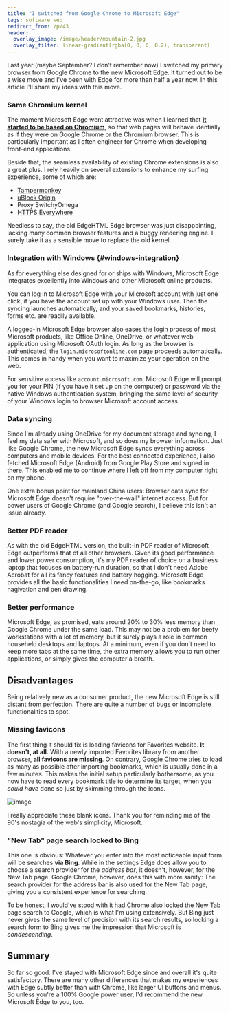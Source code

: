 ```yaml
---
title: "I switched from Google Chrome to Microsoft Edge"
tags: software web
redirect_from: /p/43
header:
  overlay_image: /image/header/mountain-2.jpg
  overlay_filter: linear-gradient(rgba(0, 0, 0, 0.2), transparent)
---
```


Last year (maybe September? I don't remember now) I switched my primary browser from Google Chrome to the new Microsoft Edge. It turned out to be a wise move and I've been with Edge for more than half a year now. In this article I'll share my ideas with this move.

### Same Chromium kernel

The moment Microsoft Edge went attractive was when I learned that [**it started to be based on Chromium**][1], so that web pages will behave identially as if they were on Google Chrome or the Chromium browser. This is particularly important as I often engineer for Chrome when developing front-end applications.

  [1]: https://www.browserstack.com/blog/chromium-based-edge/

Beside that, the seamless availability of existing Chrome extensions is also a great plus. I rely heavily on several extensions to enhance my surfing experience, some of which are:

- [Tampermonkey](https://microsoftedge.microsoft.com/addons/detail/tampermonkey/iikmkjmpaadaobahmlepeloendndfphd)
- [uBlock Origin](https://microsoftedge.microsoft.com/addons/detail/ublock-origin/odfafepnkmbhccpbejgmiehpchacaeak)
- Proxy SwitchyOmega
- [HTTPS Everywhere](https://microsoftedge.microsoft.com/addons/detail/https-everywhere/fchjpkplmbeeeaaogdbhjbgbknjobohb)

Needless to say, the old EdgeHTML Edge browser was just disappointing, lacking many common browser features and a buggy rendering engine. I surely take it as a sensible move to replace the old kernel.

### Integration with Windows {#windows-integration}

As for everything else designed for or ships with Windows, Microsoft Edge integrates excellently into Windows and other Microsoft online products.

You can log in to Microsoft Edge with your Microsoft account with just one click, if you have the account set up with your Windows user. Then the syncing launches automatically, and your saved bookmarks, histories, forms etc. are readily available.

A logged-in Microsoft Edge browser also eases the login process of most Microsoft products, like Office Online, OneDrive, or whatever web application using Microsoft OAuth login. As long as the browser is authenticated, the `login.microsoftonline.com` page proceeds automatically. This comes in handy when you want to maximize your operation on the web.

For sensitive access like `account.microsoft.com`, Microsoft Edge will prompt you for your PIN (if you have it set up on the computer) or password via the native Windows authentication system, bringing the same level of security of your Windows login to browser Microsoft account access.

### Data syncing

Since I'm already using OneDrive for my document storage and syncing, I feel my data safer with Microsoft, and so does my browser information. Just like Google Chrome, the new Microsoft Edge syncs everything across computers and mobile devices. For the best connected experience, I also fetched Microsoft Edge (Android) from Google Play Store and signed in there. This enabled me to continue where I left off from my computer right on my phone.

One extra bonus point for mainland China users: Browser data sync for Microsoft Edge doesn't require "over-the-wall" internet access. But for power users of Google Chrome (and Google search), I believe this isn't an issue already.

### Better PDF reader

As with the old EdgeHTML version, the built-in PDF reader of Microsoft Edge outperforms that of all other browsers. Given its good performance and lower power consumption, it's my PDF reader of choice on a business laptop that focuses on battery-run duration, so that I don't need Adobe Acrobat for all its fancy features and battery hogging. Microsoft Edge provides all the basic functionalities I need on-the-go, like bookmarks nagivation and pen drawing.

### Better performance

Microsoft Edge, as promised, eats around 20% to 30% less memory than Google Chrome under the same load. This may not be a problem for beefy workstations with a lot of memory, but it surely plays a role in common househeld desktops and laptops. At a minimum, even if you don't need to keep more tabs at the same time, the extra memory allows you to run other applications, or simply gives the computer a breath.

## Disadvantages

Being relatively new as a consumer product, the new Microsoft Edge is still distant from perfection. There are quite a number of bugs or incomplete functionalities to spot.

### Missing favicons

The first thing it should fix is loading favicons for Favorites website. **It doesn't, at all.** With a newly imported Favorites library from another browser, **all favicons are missing**. On contrary, Google Chrome tries to load as many as possible after importing bookmarks, which is usually done in a few minutes. This makes the initial setup particularly bothersome, as you now have to read every bookmark title to determine its target, when you *could have* done so just by skimming through the icons.

![image](/image/microsoft-edge/missing-favicons.png)

I really appreciate these blank icons. Thank you for reminding me of the 90's nostagia of the web's simplicity, Microsoft.

### "New Tab" page search locked to Bing

This one is obvious: Whatever you enter into the most noticeable input form will be searches **via Bing**. While in the settings Edge does allow you to choose a search provider for the *address bar*, it doesn't, however, for the New Tab page. Google Chrome, however, does this with more sanity: The search provider for the address bar is also used for the New Tab page, giving you a consistent experience for searching.

To be honest, I would've stood with it had Chrome also locked the New Tab page search to Google, which is what I'm using extensively. But Bing just never gives the same level of precision with its search results, so locking a search form to Bing gives me the impression that Microsoft is *condescending*.

## Summary

So far so good. I've stayed with Microsoft Edge since and overall it's quite satisfactory. There are many other differences that makes my experiences with Edge subtly better than with Chrome, like larger UI buttons and menus. So unless you're a 100% Google power user, I'd recommend the new Microsoft Edge to you, too.
